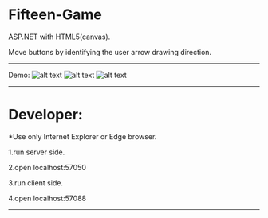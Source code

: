 # Fifteen-Game
ASP.NET with HTML5(canvas).

Move buttons by identifying the user arrow drawing direction.
********
Demo:
![alt text](https://res.cloudinary.com/dyy8fcstp/image/upload/v1582122248/fifteenGame/GIF_ahuhmp.gif)
![alt text](https://res.cloudinary.com/dyy8fcstp/image/upload/v1582122248/fifteenGame/IMG_1_wcicgj.png)
![alt text](https://res.cloudinary.com/dyy8fcstp/image/upload/v1582122248/fifteenGame/IMG_2_bwffcf.png)
********
# Developer:

*Use only Internet Explorer or Edge browser.

1.run server side.

2.open localhost:57050

3.run client side.

4.open localhost:57088

********
